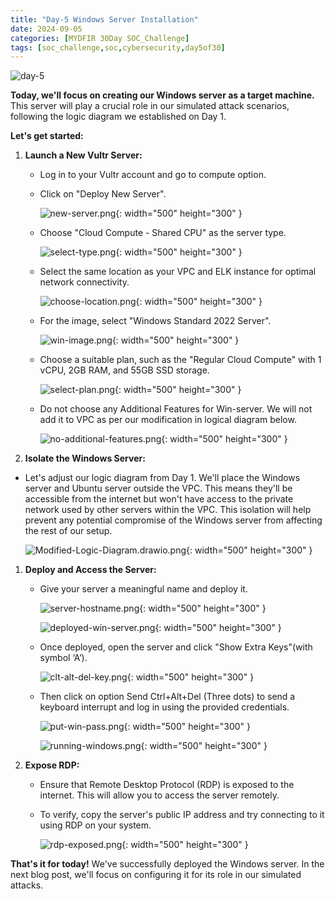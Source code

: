 ```yaml
---
title: "Day-5 Windows Server Installation"
date: 2024-09-05
categories: [MYDFIR 30Day SOC_Challenge]
tags: [soc_challenge,soc,cybersecurity,day5of30]
---
```


![day-5](assets/day-5.png)

**Today, we'll focus on creating our Windows server as a target machine.** This server will play a crucial role in our simulated attack scenarios, following the logic diagram we established on Day 1.

**Let's get started:**

1. **Launch a New Vultr Server:**
    - Log in to your Vultr account and go to compute option.
    - Click on "Deploy New Server".
        
        ![new-server.png](/assets/Win-server/new-server.png){: width="500" height="300" }
        
    - Choose "Cloud Compute - Shared CPU" as the server type.
        
        ![select-type.png](/assets/Win-server/select-type.png){: width="500" height="300" }
        
    - Select the same location as your VPC and ELK instance for optimal network connectivity.
        
        ![choose-location.png](/assets/Win-server/choose-location.png){: width="500" height="300" }
        
    - For the image, select "Windows Standard 2022 Server".
        
        ![win-image.png](/assets/Win-server/win-image.png){: width="500" height="300" }
        
    - Choose a suitable plan, such as the "Regular Cloud Compute" with 1 vCPU, 2GB RAM, and 55GB SSD storage.
        
        ![select-plan.png](/assets/Win-server/select-plan.png){: width="500" height="300" }
        
    
    - Do not choose any Additional Features for Win-server. We will not add it to VPC as per our modification in logical diagram below.
        
        ![no-additional-features.png](/assets/Win-server/no-additional-features.png){: width="500" height="300" }
        
    
2. **Isolate the Windows Server:**
- Let's adjust our logic diagram from Day 1. We'll place the Windows server and Ubuntu server outside the VPC. This means they'll be accessible from the internet but won't have access to the private network used by other servers within the VPC. This isolation will help prevent any potential compromise of the Windows server from affecting the rest of our setup.
    
    ![Modified-Logic-Diagram.drawio.png](/assets/Win-server/Modified-Logic-Diagram.drawio.png){: width="500" height="300" }
    
1. **Deploy and Access the Server:**
    - Give your server a meaningful name and deploy it.
        
        ![server-hostname.png](/assets/Win-server/server-hostname.png){: width="500" height="300" }
        
        ![deployed-win-server.png](/assets/Win-server/deployed-win-server.png){: width="500" height="300" }
        
    
    - Once deployed, open the server and click "Show Extra Keys"(with symbol ‘A’).
        
        ![clt-alt-del-key.png](/assets/Win-server/clt-alt-del-key.png){: width="500" height="300" }
        
    - Then click on option Send Ctrl+Alt+Del (Three dots) to send a keyboard interrupt and log in using the provided credentials.
        
        ![put-win-pass.png](/assets/Win-server/put-win-pass.png){: width="500" height="300" }
        
        ![running-windows.png](/assets/Win-server/running-windows.png){: width="500" height="300" }
        
2. **Expose RDP:**
    - Ensure that Remote Desktop Protocol (RDP) is exposed to the internet. This will allow you to access the server remotely.
    - To verify, copy the server's public IP address and try connecting to it using RDP on your system.
        
        ![rdp-exposed.png](/assets/Win-server/rdp-exposed.png){: width="500" height="300" }
        

**That's it for today!** We've successfully deployed the Windows server. In the next blog post, we'll focus on configuring it for its role in our simulated attacks.


